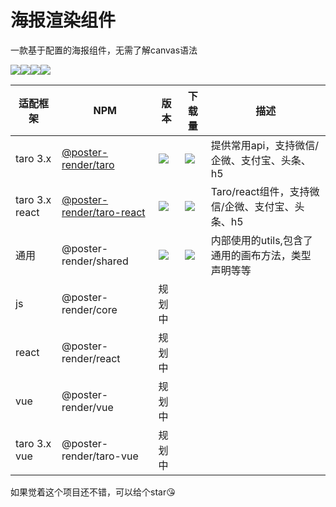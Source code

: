 

# 海报渲染组件

一款基于配置的海报组件，无需了解canvas语法

<a href="https://github.com/lf7817/poster-render"><img src="https://img.shields.io/github/stars/lf7817/poster-render?color=%23ffba15&logo=github&style=flat-square" /></a><a href="https://github.com/lf7817/poster-render"><img src="https://img.shields.io/github/license/lf7817/poster-render?color=%23ffba15&logo=github&style=flat-square" /></a><a href="https://github.com/lf7817"><img src="https://img.shields.io/badge/Author- lf7817 -7289da.svg?&logo=github&style=flat-square" /></a><a><img src="https://visitor-badge.glitch.me/badge?page_id=poster_render"/></a>

| 适配框架       | NPM                                                       | 版本                    | 下载量 | 描述 |
| -------------- | ------------------------------------------------------------ | ------------------------- | -------------- | -------------- |
| taro 3.x       | [@poster-render/taro](https://www.npmjs.com/package/@poster-render/taro) | <a href="https://www.npmjs.com/package/@poster-render/taro"><img src="https://img.shields.io/npm/v/@poster-render/taro?color=%23ffba15&logo=npm&style=flat-square" /></a> | <a href="https://www.npmjs.com/package/@poster-render/taro"><img src="https://img.shields.io/npm/dm/@poster-render/taro?color=%23ffba15&logo=npm&style=flat-square" /></a> | 提供常用api，支持微信/企微、支付宝、头条、h5 |
| taro 3.x react | [@poster-render/taro-react](https://www.npmjs.com/package/@poster-render/taro-react) | <a href="https://www.npmjs.com/package/@poster-render/taro-react"><img src="https://img.shields.io/npm/v/@poster-render/taro-react?color=%23ffba15&logo=npm&style=flat-square" /></a> | <a href="https://www.npmjs.com/package/@poster-render/taro-react"><img src="https://img.shields.io/npm/dm/@poster-render/taro-react?color=%23ffba15&logo=npm&style=flat-square" /></a> | Taro/react组件，支持微信/企微、支付宝、头条、h5 |
| 通用 | @poster-render/shared | <a href="https://www.npmjs.com/package/@poster-render/shared"><img src="https://img.shields.io/npm/v/@poster-render/shared?color=%23ffba15&logo=npm&style=flat-square" /></a> | <a href="https://www.npmjs.com/package/@poster-render/shared"><img src="https://img.shields.io/npm/dm/@poster-render/shared?color=%23ffba15&logo=npm&style=flat-square" /></a> | 内部使用的utils,包含了通用的画布方法，类型声明等等 |
| js | @poster-render/core | 规划中 |  |  |
| react | @poster-render/react | 规划中 |  |  |
| vue | @poster-render/vue | 规划中 |  |  |
| taro 3.x vue | @poster-render/taro-vue | 规划中 | | |

如果觉着这个项目还不错，可以给个star😘
